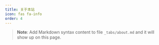 ```yaml
---
title: 关于本站
icon: fas fa-info
order: 4
---
```



> **Note**: Add Markdown syntax content to file `_tabs/about.md` and it will show up on this page.